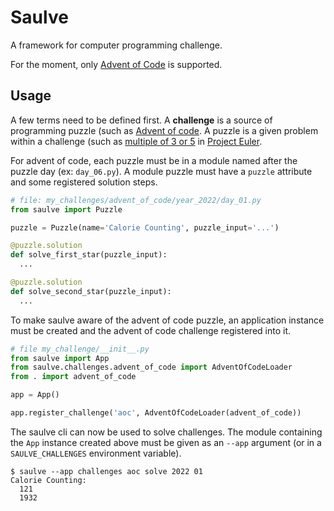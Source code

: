 Saulve
======

A framework for computer programming challenge.

For the moment, only [Advent of Code](https://adventofcode.com) is supported.

Usage
-----

A few terms need to be defined first.
A **challenge** is a source of programming puzzle (such as [Advent of code](https://adventofcode.com/).
A puzzle is a given problem within a challenge (such as [multiple of 3 or 5](https://projecteuler.net/problem=1) 
in [Project Euler](https://projecteuler.net/).

For advent of code, each puzzle must be in a module named after the puzzle day (ex: `day_06.py`).
A module puzzle must have a `puzzle` attribute and some registered solution steps.


```python
# file: my_challenges/advent_of_code/year_2022/day_01.py
from saulve import Puzzle

puzzle = Puzzle(name='Calorie Counting', puzzle_input='...')

@puzzle.solution
def solve_first_star(puzzle_input):
  ...

@puzzle.solution
def solve_second_star(puzzle_input):
  ...
```

To make saulve aware of the advent of code puzzle, an application instance must be created and the
advent of code challenge registered into it.

```python
# file my_challenge/__init__.py
from saulve import App
from saulve.challenges.advent_of_code import AdventOfCodeLoader
from . import advent_of_code

app = App()

app.register_challenge('aoc', AdventOfCodeLoader(advent_of_code))
```

The saulve cli can now be used to solve challenges.
The module containing the `App` instance created above must be given as an `--app` argument (or in a
`SAULVE_CHALLENGES` environment variable).

```bash-session
$ saulve --app challenges aoc solve 2022 01
Calorie Counting:
  121
  1932
```
